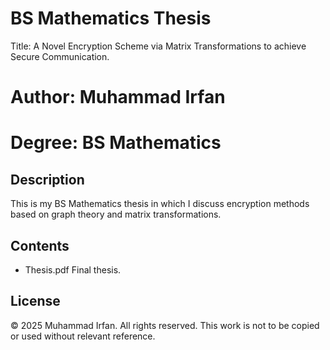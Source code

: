 # BS Mathematics Thesis

Title: A Novel Encryption Scheme via Matrix Transformations to achieve Secure Communication.

# Author:  Muhammad Irfan
# Degree: BS Mathematics

## Description
This is my BS Mathematics thesis in which I discuss encryption methods based on graph theory and matrix transformations.

## Contents
- Thesis.pdf Final thesis.

## License
© 2025 Muhammad Irfan. All rights reserved.
This work is not to be copied or used without relevant reference.
